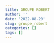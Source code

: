 ```yaml
---
title: GROUPE ROBERT
author: ''
date: '2022-08-29'
slug: groupe_robert
categories: []
tags: []
---
```

